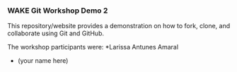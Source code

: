 ### WAKE Git Workshop Demo 2

This repository/website provides a demonstration on how to fork, clone, and collaborate using Git and GitHub.

The workshop participants were:
*Larissa Antunes Amaral
* (your name here)

